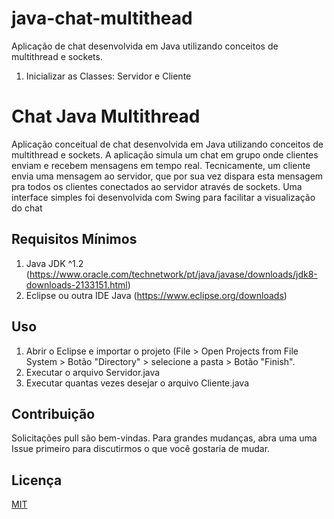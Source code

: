 # java-chat-multithead
Aplicação de chat desenvolvida em Java utilizando conceitos de multithread e sockets.

1. Inicializar as Classes: Servidor e Cliente

# Chat Java Multithread

Aplicação conceitual de chat desenvolvida em Java utilizando conceitos de multithread e sockets. A aplicação simula um chat em grupo onde clientes enviam e recebem mensagens em tempo real. Tecnicamente, um cliente envia uma mensagem ao servidor, que por sua vez dispara esta mensagem pra todos os clientes conectados ao servidor através de sockets. Uma interface simples foi desenvolvida com Swing para facilitar a visualização do chat

## Requisitos Mínimos

1. Java JDK ^1.2 (https://www.oracle.com/technetwork/pt/java/javase/downloads/jdk8-downloads-2133151.html)
2. Eclipse ou outra IDE Java (https://www.eclipse.org/downloads)

## Uso

1. Abrir o Eclipse e importar o projeto (File > Open Projects from File System > Botão "Directory" > selecione a pasta > Botão "Finish".
2. Executar o arquivo Servidor.java
3. Executar quantas vezes desejar o arquivo Cliente.java

## Contribuição
Solicitações pull são bem-vindas. Para grandes mudanças, abra uma uma Issue primeiro para discutirmos o que você gostaria de mudar.

## Licença
[MIT](https://github.com/caiodeambrosio/java-chat-multithread/blob/master/LICENSE.txt)
